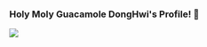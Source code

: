 ### Holy Moly Guacamole DongHwi's Profile! 🥑

<!--
**DongHwiCho/DongHwiCho** is a ✨ _special_ ✨ repository because its `README.md` (this file) appears on your GitHub profile.

Here are some ideas to get you started:

- 🔭 I’m currently working on ...
- 🌱 I’m currently learning ...
- 👯 I’m looking to collaborate on ...
- 🤔 I’m looking for help with ...
- 💬 Ask me about ...
- 📫 How to reach me: ...
- 😄 Pronouns: ...
- ⚡ Fun fact: ...
-->
<a href="" target="_blank"><img src="https://img.shields.io/badge/Airplay-000000?style=flat-square&logo=airplayvideo&logoColor=white"/></a>
